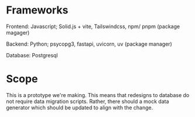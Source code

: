 # Frameworks

Frontend: Javascript; Solid.js + vite, Tailswindcss, npm/ pnpm (package magager)

Backend: Python; psycopg3, fastapi, uvicorn, uv (package manager)

Database: Postgresql

# Scope

This is a prototype we're making. This means that redesigns to database do not require data migration scripts. Rather, there should a mock data generator which should be updated to align with the change.

<!-- # Reproducibility

You always develop this as dockerized containers using dockerfiles and docker-compose.yml
This makes reproducibility and redeployment seemless. -->
